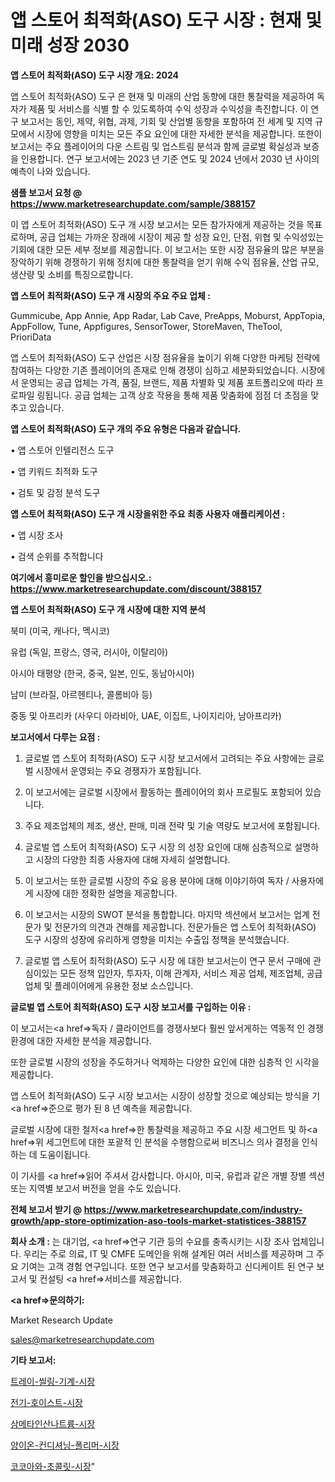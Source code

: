 # 앱 스토어 최적화(ASO) 도구 시장 : 현재 및 미래 성장 2030

<strong>앱 스토어 최적화(ASO) 도구 시장 개요: 2024</strong>

앱 스토어 최적화(ASO) 도구 은 현재 및 미래의 산업 동향에 대한 통찰력을 제공하여 독자가 제품 및 서비스를 식별 할 수 있도록하여 수익 성장과 수익성을 촉진합니다. 이 연구 보고서는 동인, 제약, 위협, 과제, 기회 및 산업별 동향을 포함하여 전 세계 및 지역 규모에서 시장에 영향을 미치는 모든 주요 요인에 대한 자세한 분석을 제공합니다. 또한이 보고서는 주요 플레이어의 다운 스트림 및 업스트림 분석과 함께 글로벌 확실성과 보증을 인용합니다. 연구 보고서에는 2023 년 기준 연도 및 2024 년에서 2030 년 사이의 예측이 나와 있습니다.



<strong>샘플 보고서 요청 @ <a href=https://www.marketresearchupdate.com/sample/388157>https://www.marketresearchupdate.com/sample/388157</a></strong>

이 앱 스토어 최적화(ASO) 도구 개 시장 보고서는 모든 참가자에게 제공하는 것을 목표로하며, 공급 업체는 가까운 장래에 시장이 제공 할 성장 요인, 단점, 위협 및 수익성있는 기회에 대한 모든 세부 정보를 제공합니다. 이 보고서는 또한 시장 점유율의 많은 부분을 장악하기 위해 경쟁하기 위해 정치에 대한 통찰력을 얻기 위해 수익 점유율, 산업 규모, 생산량 및 소비를 특징으로합니다.



<strong>앱 스토어 최적화(ASO) 도구 개 시장의 주요 주요 업체 :</strong>

Gummicube, App Annie, App Radar, Lab Cave, PreApps, Moburst, AppTopia, AppFollow, Tune, Appfigures, SensorTower, StoreMaven, TheTool, PrioriData

앱 스토어 최적화(ASO) 도구 산업은 시장 점유율을 높이기 위해 다양한 마케팅 전략에 참여하는 다양한 기존 플레이어의 존재로 인해 경쟁이 심하고 세분화되었습니다. 시장에서 운영되는 공급 업체는 가격, 품질, 브랜드, 제품 차별화 및 제품 포트폴리오에 따라 프로파일 링됩니다. 공급 업체는 고객 상호 작용을 통해 제품 맞춤화에 점점 더 초점을 맞추고 있습니다.



<strong>앱 스토어 최적화(ASO) 도구 개의 주요 유형은 다음과 같습니다.</strong>

• 앱 스토어 인텔리전스 도구

• 앱 키워드 최적화 도구

• 검토 및 감정 분석 도구



<strong>앱 스토어 최적화(ASO) 도구 개 시장을위한 주요 최종 사용자 애플리케이션 :</strong>

• 앱 시장 조사

• 검색 순위를 추적합니다



<strong>여기에서 흥미로운 할인을 받으십시오.: <a href=https://www.marketresearchupdate.com/discount/388157>https://www.marketresearchupdate.com/discount/388157</a></strong>



<strong>앱 스토어 최적화(ASO) 도구 개 시장에 대한 지역 분석</strong>

북미 (미국, 캐나다, 멕시코)

유럽 (독일, 프랑스, 영국, 러시아, 이탈리아)

아시아 태평양 (한국, 중국, 일본, 인도, 동남아시아)

남미 (브라질, 아르헨티나, 콜롬비아 등)

중동 및 아프리카 (사우디 아라비아, UAE, 이집트, 나이지리아, 남아프리카)



<strong>보고서에서 다루는 요점 :</strong>

1. 글로벌 앱 스토어 최적화(ASO) 도구 시장 보고서에서 고려되는 주요 사항에는 글로벌 시장에서 운영되는 주요 경쟁자가 포함됩니다.

2. 이 보고서에는 글로벌 시장에서 활동하는 플레이어의 회사 프로필도 포함되어 있습니다.

3. 주요 제조업체의 제조, 생산, 판매, 미래 전략 및 기술 역량도 보고서에 포함됩니다.

4. 글로벌 앱 스토어 최적화(ASO) 도구 시장 의 성장 요인에 대해 심층적으로 설명하고 시장의 다양한 최종 사용자에 대해 자세히 설명합니다.

5. 이 보고서는 또한 글로벌 시장의 주요 응용 분야에 대해 이야기하여 독자 / 사용자에게 시장에 대한 정확한 설명을 제공합니다.

6. 이 보고서는 시장의 SWOT 분석을 통합합니다. 마지막 섹션에서 보고서는 업계 전문가 및 전문가의 의견과 견해를 제공합니다. 전문가들은 앱 스토어 최적화(ASO) 도구 시장의 성장에 유리하게 영향을 미치는 수출입 정책을 분석했습니다.

7. 글로벌 앱 스토어 최적화(ASO) 도구 시장 에 대한 보고서는이 연구 문서 구매에 관심이있는 모든 정책 입안자, 투자자, 이해 관계자, 서비스 제공 업체, 제조업체, 공급 업체 및 플레이어에게 유용한 정보 소스입니다.



<strong>글로벌 앱 스토어 최적화(ASO) 도구 시장 보고서를 구입하는 이유 :</strong>

이 보고서는<a href=>독자 / 클</a>라이언트를 경쟁사보다 훨씬 앞서게하는 역동적 인 경쟁 환경에 대한 자세한 분석을 제공합니다.

또한 글로벌 시장의 성장을 주도하거나 억제하는 다양한 요인에 대한 심층적 인 시각을 제공합니다.

앱 스토어 최적화(ASO) 도구 시장 보고서는 시장이 성장할 것으로 예상되는 방식을 기<a href=>준으로</a> 평가 된 8 년 예측을 제공합니다.

글로벌 시장에 대한 철저<a href=>한 통찰력</a>을 제공하고 주요 시장 세그먼트 및 하<a href=>위 세그</a>먼트에 대한 포괄적 인 분석을 수행함으로써 비즈니스 의사 결정을 인식하는 데 도움이됩니다.

이 기사를 <a href=>읽어 주</a>셔서 감사합니다. 아시아, 미국, 유럽과 같은 개별 장별 섹션 또는 지역별 보고서 버전을 얻을 수도 있습니다.



<strong>전체 보고서 받기 @ <a href=https://www.marketresearchupdate.com/industry-growth/app-store-optimization-aso-tools-market-statistices-388157>https://www.marketresearchupdate.com/industry-growth/app-store-optimization-aso-tools-market-statistices-388157</a></strong>



<strong>회사 소개 :</strong>
는 대기업, <a href=>연구 기</a>관 등의 수요를 충족시키는 시장 조사 업체입니다. 우리는 주로 의료, IT 및 CMFE 도메인을 위해 설계된 여러 서비스를 제공하며 그 주요 기여는 고객 경험 연구입니다. 또한 연구 보고서를 맞춤화하고 신디케이트 된 연구 보고서 및 컨설팅 <a href=>서비</a>스를 제공합니다.



<strong><a href=>문의하기:</a></strong>

Market Research Update

sales@marketresearchupdate.com



<strong>기타 보고서:</strong>

<a href=https://www.linkedin.com/pulse/트레이-씰링-기계-시장-규모-및-성장-2023-trend-tracking-tips-360-analysis/>트레이-씰링-기계-시장</a>

<a href=https://www.linkedin.com/pulse/전기-호이스트-시장-동향-및-성장-전망-data-dive-diaries-24-analysis-mhtvf/>전기-호이스트-시장</a>

<a href=https://www.linkedin.com/pulse/삼메타인산나트륨-시장-진입-전략-및-위험-평가2029년-market-matrix-musings-analysis-zcfcf/>삼메타인산나트륨-시장</a>

<a href=https://www.linkedin.com/pulse/양이온-컨디셔닝-폴리머-시장-경쟁-분석-및-성장-잠재력-2030-market-matrix-musings-analysis-m90af/>양이온-컨디셔닝-폴리머-시장</a>

<a href=https://www.linkedin.com/pulse/코코아와-초콜릿-시장-동향-및-성장-전망-survey-spotlight-pro-24-analysis-h7nff/>코코아와-초콜릿-시장</a>"
